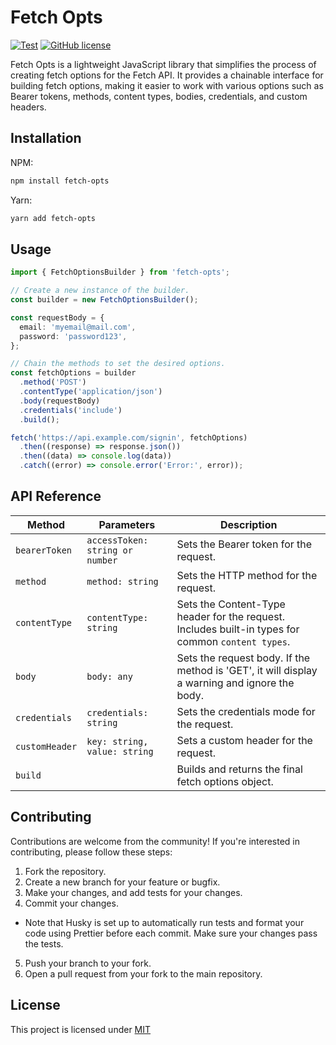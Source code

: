 # Fetch Opts

[![Test](https://github.com/bocarw121/fetch-opts/actions/workflows/test.yml/badge.svg)](https://github.com/bocarw121/fetch-opts/actions/workflows/test.yml) [![GitHub license](https://img.shields.io/badge/license-MIT-blue.svg)](https://github.com/bocarw121/fetch-opts/blob/main/LICENCE)

Fetch Opts is a lightweight JavaScript library that simplifies the process of
creating fetch options for the Fetch API. It provides a chainable
interface for building fetch options, making it easier to work with various
options such as Bearer tokens, methods, content types, bodies, credentials, and
custom headers.

## Installation

NPM:

```bash
npm install fetch-opts
```

Yarn:

```bash
yarn add fetch-opts
```

## Usage

```ts
import { FetchOptionsBuilder } from 'fetch-opts';

// Create a new instance of the builder.
const builder = new FetchOptionsBuilder();

const requestBody = {
  email: 'myemail@mail.com',
  password: 'password123',
};

// Chain the methods to set the desired options.
const fetchOptions = builder
  .method('POST')
  .contentType('application/json')
  .body(requestBody)
  .credentials('include')
  .build();

fetch('https://api.example.com/signin', fetchOptions)
  .then((response) => response.json())
  .then((data) => console.log(data))
  .catch((error) => console.error('Error:', error));
```

## API Reference

| Method         | Parameters                      | Description                                                                                       |
| -------------- | ------------------------------- | ------------------------------------------------------------------------------------------------- |
| `bearerToken`  | `accessToken: string or number` | Sets the Bearer token for the request.                                                            |
| `method`       | `method: string`                | Sets the HTTP method for the request.                                                             |
| `contentType`  | `contentType: string`           | Sets the Content-Type header for the request. Includes built-in types for common `content types`. |
| `body`         | `body: any`                     | Sets the request body. If the method is 'GET', it will display a warning and ignore the body.     |
| `credentials`  | `credentials: string`           | Sets the credentials mode for the request.                                                        |
| `customHeader` | `key: string, value: string`    | Sets a custom header for the request.                                                             |
| `build`        |                                 | Builds and returns the final fetch options object.                                                |

## Contributing

Contributions are welcome from the community! If you're interested in contributing, please follow these steps:

1. Fork the repository.
2. Create a new branch for your feature or bugfix.
3. Make your changes, and add tests for your changes.
4. Commit your changes.

- Note that Husky is set up to automatically run tests and format your code using Prettier before each commit. Make sure your changes pass the tests.

5. Push your branch to your fork.
6. Open a pull request from your fork to the main repository.

## License

This project is licensed under [MIT](https://github.com/bocarw121/fetch-opts/blob/main/LICENCE)
